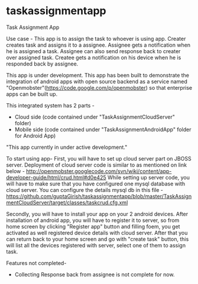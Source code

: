 taskassignmentapp
=================

Task Assignment App

Use case -
This app is to assign the task to whoever is using app. Creater creates task and assigns it to a assignee. Assignee gets a notification when he is assigned a task. Assignee can also send response back to creater over assigned task. Createe gets a notification on his device when he is responded back by assignee. 

This app is under development. This app has been built to demonstrate the integration of android apps with open source backend as a service named "Openmobster"(https://code.google.com/p/openmobster) so that enterprise apps can be built up.

This integrated system has 2 parts -

- Cloud side  (code contained under "TaskAssignmentCloudServer" folder)
- Mobile side (code contained under "TaskAssignmentAndroidApp" folder for Android App)


"This app currently in under active development."

To start using app-
First, you will have to set up cloud server part on JBOSS server. Deployment of cloud server code is similar to as mentioned on link below -
http://openmobster.googlecode.com/svn/wiki/content/app-developer-guide/html/crud.html#d0e425
While setting up server code, you will have to make sure that you have configured one mysql database with cloud server. You can configure the details mysql db in this file -
https://github.com/guptaGirish/taskassignmentapp/blob/master/TaskAssignmentCloudServer/target/classes/taskcrud.cfg.xml


Secondly, you will have to install your app on your 2 android devices. After installation of android app, you will have to register it to server, so from home screen by clicking "Register app" button and filling foem, you get activated as well registered device details with cloud server. After that you can return back to your home screen and go with "create task" button, this will list all the devices registered with server, select one of them to assign task. 



Features not completed-
- Collecting Response back from assignee is not complete for now.




